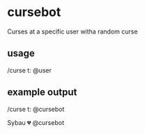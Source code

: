 # cursebot
Curses at a specific user witha random curse

## usage
/curse t: @user

## example output
/curse t: @cursebot

Sybau 💔 @cursebot

